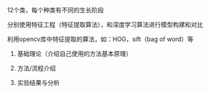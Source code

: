 12个类，每个种类有不同的生长阶段

分别使用特征工程（特征提取算法），和深度学习算法进行模型构建和对比

利用opencv库中特征提取的算法，如：HOG，sift（bag of word）等

1. 基础理论（介绍自己使用的方法基本原理）

2. 方法/流程介绍

3. 实验结果与分析